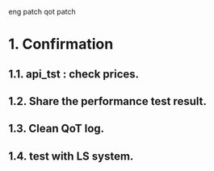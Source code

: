 eng patch
qot patch

# 1. Confirmation

## 1.1. api_tst : check prices.

## 1.2. Share the performance test result.

## 1.3. Clean QoT log.

## 1.4. test with LS system.

